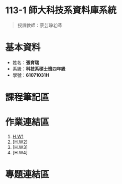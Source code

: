 # 113-1 師大科技系資料庫系統  
  > 授課教師：蔡芸琤老師
# 基本資料  
  * 姓名：**張育瑞**  
  * 系級：**科技系碩士班四年級**
  * 學號：**61071031H**
# 課程筆記區

# 作業連結區
  1.  [H.W1](https://github.com/TaroRay/DB/tree/main/HW1)
  2.  [H.W2] 
  3.  [H.W3]
  4.  [H.W4]
# 專題連結區
